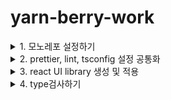 # yarn-berry-work
<details>
  <summary>1. 모노레포 설정하기</summary>
  <div markdown="1">

### nvm 설치 
- vscode nvm intergration 익스텐션
- .nvmrc 
  - 특정 플젝에 사용되는 버젼기술, nvm을 통해 플젝마다 상이한 node version을 빠르게 전환
  - 사용하고자하는 노드버젼을 작성
  - 기술된 노드버젼 사용 : `nvm use`
  - 해당 노드버젼이 없을 경우 : `nvm install`설치 후 자동 사용 적용


### yarn berry 버젼 변경
- the most recent stable berry (>=2.0.0) release
  - `yarn set version berry`
  - `yarn set version stable`
  
  
### yarn workspace 패키지 생성
`yarn init -w`

### root package.json
```json
{
  "name": "yarn-berry-work",
  "packageManager": "yarn@3.5.1",
  "private": true,
  "workspaces": [
    "apps/*",
    "packages/*"
  ],
  "devDependencies": {
    "typescript": "^5.0.4"
  }
}            
```
- workspaces 
  - apps : 각각의 작업, 서비스
  - packages : 패키지 모듈로 사용할 소스
  
### workspace 상태갱신
- apps에 서비스 설치하기
- apps 하단의 package.json 이름 수정
  - 공통성있게 맞추기 위함 : ex_ @fe/web, @fe/native
- root 에서 `yarn`
  - root `.pnp.cjs`파일에서 app에서 설정한 이름과 동일하게 갱신되는지 확인
- root에서 서비스 실행하기
  - `yarn workspace @fe/web run dev`
  
  
  
### 공통패키지 생성하기
- packages하위 lib 프로젝트 생성 (+typescript설치, tsconfig 설정)
- package.json 생성
  `yarn init`
  동일하게 name 변경 : ex_@fe/lib
- root이동 > 동일하게 `yarn`실행 .pnp.cjs 업데이트


```json
{
  "name": "@fe/lib",
  "version": "1.0.0",
  "private": true,
  "main": "./src/index.ts",
  "depdndencies": {
    "typescript": "^5.0.4"
  }
}
```


### apps에서 packages 의존하기

- apps의 서비스에 packages 모듈 의존성을 주입한다.
- root단계에서 실행
  `yarn workspace @fe/web add @fe/lib`
- apps 서비스별 package.json의 dependencies에 @fe/lib 가 추가된 것을 확인할 수 있다.

---

### yarn berry의 특징

- nodemodules를 사용하지 않고, .yarn폴더에 의존성들을 .zip포맷으로 압축저장한다.
- .pnp.cjs 단일 파일에 의존성 트리정보를 저장한다.
- zero installs: .yarn 폴더에 오프라인 캐시 zip파일들을 확인할 수 있다.
매번 node_modules를 갱신하기 위해 yarn install을 실행하거나 개발자간 node_modules가 달라지지 않았는가 확인할 필요가 없다.

-> 때문에 IDE가 의존성, 타입정보를 node_modules가 아닌 .yarn을 바라보도록 알려주어야 한다. 
- `ZipFS` 익스텐션 설치 : zip파일로 설치된 종속성을 읽어올 수 있도록.

- 예로 typescript가 반영되지 않음을 확인할 수 있다.
  - `yarn add -D typescript`
  - `yarn dlx @yarnpkg/sdks vscode`
  - typeScript버전을 사용하도록 허용한다 
    (명령팔레트 cmd+shift+P - select typescript version - use workspace version)
  - .vscode - extensions.json에 zipFS설치를 권장하도록 명시한다.

  ```json
  {
    "recommendations": ["arcanis.vscode-zipfs"]
  }
  ```
  
  - 참고링크 yarnpkg (각 편집기의 설정을 모아둔 목록): https://yarnpkg.com/getting-started/editor-sdks

  </div>
</details>


<details>
<summary>2. prettier, lint, tsconfig 설정 공통화</summary>
<div markdown="2">

### root에서 eslint, prettier 설치
  ```
  yarn add prettier eslint eslint-config-prettier eslint-plugin-import eslint-plugin-react eslint-plugin-react-hooks eslint-import-resolver-typescript @typescript-eslint/eslint-plugin @typescript-eslint/parser -D

  yarn dlx @yarnpkg/sdks
```

  - eslint-config-prettier - 불필요하거나 prettier와 충돌되는 규칙을 제외시킴
  
### vscode eslint, prettier 익스텐션 설치
  - eslint와 prettier를 설치하고 나면 .vscode/extensions.json에 추천 익스텐션 추가됨 확인할 수 있다. 
  - `esbenp.prettier-vscode`와 `dbaeumer.vscode-eslint` 설치 하기

### rc 설정 및 settings.json 설정하기
  - .prettierrc
  - .eslintrc.js
  - .vscode/settings.json
 
 ```json
    {
  "search.exclude": {
    "**/.yarn": true,
    "**/.pnp.*": true
  },
  "typescript.tsdk": ".yarn/sdks/typescript/lib",
  "typescript.enablePromptUseWorkspaceTsdk": true,
  "eslint.nodePath": ".yarn/sdks",
  "prettier.prettierPath": ".yarn/sdks/prettier/index.js",

  // 기본 포맷터 prettier로 사용
  "editor.defaultFormatter": "esbenp.prettier-vscode",
  // 파일 저장시 formatter 실행
  "editor.formatOnSave": true,
  "editor.rulers": [120],
  // lint 설정
  "eslint.packageManager": "yarn",
  "eslint.validate": ["javascript", "javascriptreact", "typescript", "typescriptreact"]
}
```

- eslint적용이 안된다면?
  - ⌨️ command + shift + p
  - ESLint: Restart EsLint Server 선택
  
### root에 설정한 rule들이 적용되도록 설정
- 각각의 앱에 적용되어있던 .eslintrc.json 파일이 있다면 삭제해준다.
- 🥨 공통 rule을 기반으로 사용하면서 각 앱 내 rule을 추가하여 적용하고 싶다면?

### tsconfig 설정 공유하기
- root에서 tsconfig.base.json을 생성하여 규칙을 정의
- apps 및 packages의 tsconfig.json에서 root의 tsconfig.base.json을 확장받는다.

ex) apps/fe/tsconfig.json
```json

{
  "$schema": "https://json.schemastore.org/tsconfig",
  *** "extends": "../../tsconfig.base.json", ***
  "compilerOptions": {
    "baseUrl": "./src",
    "target": "esnext",
    "lib": ["dom", "dom.iterable", "esnext"],
    "module": "esnext",
    "jsx": "preserve",
    "incremental": true,
    "paths": {
      "@/*": ["./*"]
    }
  },
  "exclude": ["**/node_modules", "**/.*/"],
  "include": [
    "next-env.d.ts",
    "**/*.ts",
    "**/*.tsx",
    "**/*.mts",
    "**/*.js",
    "**/*.cjs",
    "**/*.mjs",
    "**/*.jsx",
    "**/*.json"
  ]
}
```

  </div>
</details>

<details>
  <summary>3. react UI library 생성 및 적용</summary>
  <div markdown='3'>

  ### packages에서 ui폴더 생성
  - `yarn init` > package.json 생성
  - package.json name 변경 (@fe/ui)
  - root이동하여 `yarn` 실행 > .pnp.cjs에서 app name이 변경되었는지 확인
    
  ### @fe/ui에 react 환경 설치
  ```
    yarn workspace @fe/ui add typescript react react-dom @types/node @types/react @types/react-dom -D
  ```
    
  - tsconfig.json 설정
  - UI컴포넌트 만들기
    - src/Button.tsx
    - src/index.ts (Button 컴포넌트를 export한다)
  - package.json의 main 경로 설정해주기
  ```json
  {
    "name": "@fe/ui",
    "packageManager": "yarn@3.5.1",
    "main": "src/index.ts", -> *ui 모듈을 import해오는 경로 설정
    "devDependencies": {
      "@types/node": "^18.16.3",
      "@types/react": "^18.2.4",
      "@types/react-dom": "^18.2.3",
      "react": "^18.2.0",
      "react-dom": "^18.2.0",
      "typescript": "^5.0.4"
    },
    "scripts": {
      "typecheck": "tsc --project ./tsconfig.json --noEmit"
    }
  }
```
    
### @fe/app에서 @fe/ui 모듈을 사용할 수 있도록 적용하기
root에서 실행
```
yarn workspace @fe/app add @fe/ui  
```
apps/fe-app의 packages.json dependencies에 @fe/ui가 추가되는 것을 확인

    
### typescript transpilation
모듈로 import해온 컴포넌트의 타입들이 브라우저에서 읽혀지지 않아서 오류가 생긴다.
브라우저가 타입스크립트를 해석할 수 있도록 javascript로 transpilation이 필요하다.
nextConfig에서 설정할 수 있다. (built-in module transpilation :https://nextjs.org/blog/next-13-1#built-in-module-transpilation-stable)
    
```js
/** @type {import('next').NextConfig} */

const nextConfig = {
  reactStrictMode: true,
  transpilePackages: ['@fe/ui'], //*<-사용하고자 하는 패키지를 등록해준다.
}

module.exports = nextConfig

```
  </div>
</details>
  
  
<details>
  <summary>4. type검사하기</summary>
  <div markdown='4'>
    
패키지 라이브러리에서의 타입변환이 발생했다면,
이 패키지를 사용하고 있는 곳에서 타입에러가 생기지 않을지 확인이 필요하다.
    
### 각 앱에서 타입체크하기
- 앱의 package.json에서 script 추가
 ```json
 "scripts": {
    "dev": "next dev",
    "build": "next build",
    "start": "next start",
    "lint": "next lint",
    "typecheck": "tsc --project ./tsconfig.json --noEmit" //<-추가
  }, 
```
                                                                 
- 커맨드실행하기
```
yarn workspace @fe/web typecheck
```
      
                                                                 
### global하게 typecheck하기

앱을 실행시키지않더라도 타입을 확인할 수 있는 방법이다
- root의 package.json에 script작성
                                                                 
```json
  "scripts": {
    "g:typecheck": "yarn workspaces foreach -pv run typecheck"
  },
```
                                                                 
  - `g`:global하게 typecheck실행
  - `yarn workspaces foreach`
     - p : parallel  병행으로
     - v : 출력라인에 작업공간이름을 붙임
     - 기타 옵션값 확인 : https://yarnpkg.com/cli/workspaces/foreach
- root에서 명령어실행
```
yarn g:typecheck
```
 </div>
</details>

